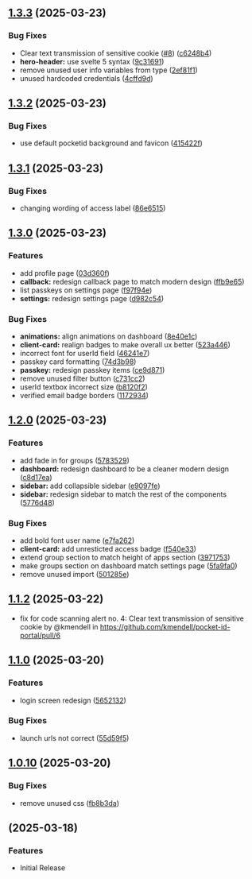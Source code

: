 ## [1.3.3](https://github.com/pocket-id/pocket-id-portal/compare/v1.3.2...v1.3.3) (2025-03-23)

### Bug Fixes

* Clear text transmission of sensitive cookie ([#8](https://github.com/pocket-id/pocket-id-portal/issues/8)) ([c6248b4](https://github.com/pocket-id/pocket-id-portal/commit/c6248b482415d954ae556a33deada99e97688c04))
* **hero-header:** use svelte 5 syntax ([9c31691](https://github.com/pocket-id/pocket-id-portal/commit/9c316918328403f11f7747dc734760556b1f16b6))
* remove unused user info variables from type ([2ef81f1](https://github.com/pocket-id/pocket-id-portal/commit/2ef81f1541961cf6958c9c0af12034dac5528629))
* unused hardcoded credentials ([4cffd9d](https://github.com/pocket-id/pocket-id-portal/commit/4cffd9d09e21e1a3e4867d467ff2c768189eea57))
## [1.3.2](https://github.com/kmendell/pocket-id-portal/compare/v1.3.1...v1.3.2) (2025-03-23)

### Bug Fixes

* use default pocketid background and favicon ([415422f](https://github.com/kmendell/pocket-id-portal/commit/415422fcb47f5d18665f3bca7b28a9a9feb1779c))
## [1.3.1](https://github.com/kmendell/pocket-id-portal/compare/v1.3.0...v1.3.1) (2025-03-23)

### Bug Fixes

* changing wording of access label ([86e6515](https://github.com/kmendell/pocket-id-portal/commit/86e651511265e0bc15eaa4ebb5c68913580dc196))
## [1.3.0](https://github.com/kmendell/pocket-id-portal/compare/v1.2.0...v1.3.0) (2025-03-23)

### Features

* add profile page ([03d360f](https://github.com/kmendell/pocket-id-portal/commit/03d360ff1ec2010cde51015d29be53174c63a35e))
* **callback:** redesign callback page to match modern design ([ffb9e65](https://github.com/kmendell/pocket-id-portal/commit/ffb9e65f8fece011991919b51934022adf533561))
* list passkeys on settings page ([f97f94e](https://github.com/kmendell/pocket-id-portal/commit/f97f94e947282bc03fc690cf00d71297c0a8e1ad))
* **settings:** redesign settings page ([d982c54](https://github.com/kmendell/pocket-id-portal/commit/d982c543fe73fae6d3b094788617a53290d26149))

### Bug Fixes

* **animations:** align animations on dashboard ([8e40e1c](https://github.com/kmendell/pocket-id-portal/commit/8e40e1c219f5defb995119aa8e464c218838f248))
* **client-card:** realign badges to make overall ux better ([523a446](https://github.com/kmendell/pocket-id-portal/commit/523a446f27a5b3938f7826ef0b33a0e82a527427))
* incorrect font for userId field ([46241e7](https://github.com/kmendell/pocket-id-portal/commit/46241e76aedf72769f8133e97345a3db53a3ac85))
* passkey card formatting ([74d3b98](https://github.com/kmendell/pocket-id-portal/commit/74d3b9861b12e37fcc5ea5619917e5b5fc04d2a6))
* **passkey:** redesign passkey items ([ce9d871](https://github.com/kmendell/pocket-id-portal/commit/ce9d871c8bce280e02a57cebeba84b56cd6dc717))
* remove unused filter button ([c731cc2](https://github.com/kmendell/pocket-id-portal/commit/c731cc2ee9352762c7994a5a5e79e71c458f641f))
* userId textbox incorrect size ([b8120f2](https://github.com/kmendell/pocket-id-portal/commit/b8120f2043a666d4cc3979f037e666b0b377d5dd))
* verified email badge borders ([1172934](https://github.com/kmendell/pocket-id-portal/commit/1172934e6c1985e8434529d93cc480408fc6b8ec))
## [1.2.0](https://github.com/kmendell/pocket-id-portal/compare/v1.1.2...v1.2.0) (2025-03-23)

### Features

* add fade in for groups ([5783529](https://github.com/kmendell/pocket-id-portal/commit/5783529d5656dd567da0b0567ddb8dde23ba149e))
* **dashboard:** redesign dashboard to be a cleaner modern design ([c8d17ea](https://github.com/kmendell/pocket-id-portal/commit/c8d17eafda463dc314c5e586492db1c8181bf3d9))
* **sidebar:** add collapsible sidebar ([e9097fe](https://github.com/kmendell/pocket-id-portal/commit/e9097fe4584db2b1899a2c35f0437cc1b2dea63b))
* **sidebar:** redesign sidebar to match the rest of the components ([5776d48](https://github.com/kmendell/pocket-id-portal/commit/5776d486800b90af826cb1d6cf967e44f19b990c))

### Bug Fixes

* add bold font user name ([e7fa262](https://github.com/kmendell/pocket-id-portal/commit/e7fa26288c646abdfffe6a85ab97144101c9cbf4))
* **client-card:** add unresticted access badge ([f540e33](https://github.com/kmendell/pocket-id-portal/commit/f540e334fa9bfbdf1e98fd33e2436df170f2eb76))
* extend group section to match height of apps section ([3971753](https://github.com/kmendell/pocket-id-portal/commit/397175342d07675991d88fe45497ea68f8490c6a))
* make groups section on dashboard match settings page ([5fa9fa0](https://github.com/kmendell/pocket-id-portal/commit/5fa9fa02a7d57f95771624a1ebd8652edb980fe9))
* remove unused import ([501285e](https://github.com/kmendell/pocket-id-portal/commit/501285e8fcefdcb995a668cbdd5f284be465aa36))
## [1.1.2](https://github.com/kmendell/pocket-id-portal/compare/v1.0.11...v1.1.0) (2025-03-22)

- fix for code scanning alert no. 4: Clear text transmission of sensitive cookie by @kmendell in https://github.com/kmendell/pocket-id-portal/pull/6

## [1.1.0](https://github.com/kmendell/pocket-id-portal/compare/v1.0.11...v1.1.0) (2025-03-20)

### Features

- login screen redesign ([5652132](https://github.com/kmendell/pocket-id-portal/commit/56521327077aa41b4d29f14862f3f77cb20e23c2))

### Bug Fixes

- launch urls not correct ([55d59f5](https://github.com/kmendell/pocket-id-portal/commit/55d59f545584b88da27e1ba0b65026d3732f0cf5))

## [1.0.10](https://github.com/kmendell/pocket-id-portal/compare/v1.1.0...v1.0.10) (2025-03-20)

### Bug Fixes

- remove unused css ([fb8b3da](https://github.com/kmendell/pocket-id-portal/commit/fb8b3da0ecdf16a95947e8bd99def7c296fc1a71))

## [](https://github.com/kmendell/pocket-id-portal/compare/v1.0.10..v) (2025-03-18)

### Features

- Initial Release
